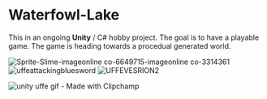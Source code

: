 # Waterfowl-Lake

This in an ongoing **Unity** / C# hobby project. The goal is to have a playable game. The game is heading towards a procedual generated world.


![Sprite-Slime-imageonline co-6649715-imageonline co-3314361](https://github.com/ChviChvi/Waterfowl-Lake/assets/91070897/537fb97c-a384-4736-838c-bf21dd8023f7)
![uffeattackingbluesword](https://github.com/ChviChvi/Waterfowl-Lake/assets/91070897/41c09949-0cff-4003-98d8-51c1eca3a398)
![UFFEVESRION2](https://github.com/ChviChvi/Waterfowl-Lake/assets/91070897/63c84ac6-ba6f-4a13-9f8e-5a8a10707df4)
<br />


![unity uffe gif - Made with Clipchamp](https://github.com/ChviChvi/Waterfowl-Lake/assets/91070897/67ed38d5-92eb-469c-b15a-5673f9c479ba)
